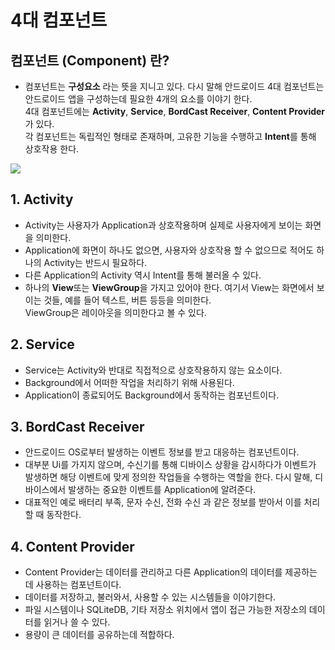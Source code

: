 # 4대 컴포넌트
## 컴포넌트 (Component) 란?
- 컴포넌트는 __구성요소__ 라는 뜻을 지니고 있다. 다시 말해 안드로이드 4대 컴포넌트는 안드로이드 앱을 구성하는데 필요한 4개의 요소를 이야기 한다.  
4대 컴포넌트에는 **Activity**, **Service**, **BordCast Receiver**, **Content Provider** 가 있다.  
각 컴포넌트는 독립적인 형태로 존재하며, 고유한 기능을 수행하고 **Intent**를 통해 상호작용 한다.
<img src="https://images.velog.io/images/jojo_devstory/post/9138556b-4a4c-4c48-a6dc-c9abc34e9b46/%EC%8A%A4%ED%81%AC%EB%A6%B0%EC%83%B7%202020-03-06%20%EC%98%A4%EC%A0%84%2011.51.43.png">

## 1. Activity
- Activity는 사용자가 Application과 상호작용하며 실제로 사용자에게 보이는 화면을 의미한다.
- Application에 화면이 하나도 없으면, 사용자와 상호작용 할 수 없으므로 적어도 하나의 Activity는 반드시 필요하다.
- 다른 Application의 Activity 역시 Intent를 통해 불러올 수 있다.
- 하나의 **View**또는 **ViewGroup**을 가지고 있어야 한다. 여기서 View는 화면에서 보이는 것들, 예를 들어 텍스트, 버튼 등등을 의미한다.  
ViewGroup은 레이아웃을 의미한다고 볼 수 있다.

## 2. Service
- Service는 Activity와 반대로 직접적으로 상호작용하지 않는 요소이다.
- Background에서 어떠한 작업을 처리하기 위해 사용된다.
- Application이 종료되어도 Background에서 동작하는 컴포넌트이다.

## 3. BordCast Receiver
- 안드로이드 OS로부터 발생하는 이벤트 정보를 받고 대응하는 컴포넌트이다.
- 대부분 Ui를 가지지 않으며, 수신기를 통해 디바이스 상황을 감시하다가 이벤트가 발생하면 해당 이벤트에 맞게 정의한 작업들을 수행하는 역할을 한다. 다시 말해, 디바이스에서 발생하는 중요한 이벤트를 Application에 알려준다.
- 대표적인 예로 배터리 부족, 문자 수신, 전화 수신 과 같은 정보를 받아서 이를 처리할 때 동작한다.

## 4. Content Provider
- Content Provider는 데이터를 관리하고 다른 Application의 데이터를 제공하는 데 사용하는 컴포넌트이다.
- 데이터를 저장하고, 불러와서, 사용할 수 있는 시스템들을 이야기한다.
- 파일 시스템이나 SQLiteDB, 기타 저장소 위치에서 앱이 접근 가능한 저장소의 데이터를 읽거나 쓸 수 있다.
- 용량이 큰 데이터를 공유하는데 적합하다.
